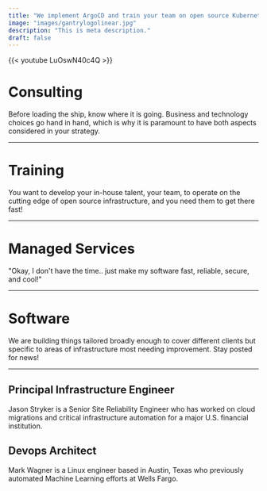 ```yaml
---
title: "We implement ArgoCD and train your team on open source Kubernetes tools"
image: "images/gantrylogolinear.jpg"
description: "This is meta description."
draft: false
---
```


{{< youtube LuOswN40c4Q >}}
&nbsp;

# Consulting
Before loading the ship, know where it is going. Business and technology choices go hand in hand, which is why it is paramount to have both aspects considered in your strategy.

___

# Training
You want to develop your in-house talent, your team, to operate on the cutting edge of open source infrastructure, and you need them to get there fast!

___

# Managed Services
"Okay, I don't have the time.. just make my software fast, reliable, secure, and cool!"

___

# Software

We are building things tailored broadly enough to cover different clients but specific to areas of infrastructure most needing improvement. Stay posted for news!

___

## Principal Infrastructure Engineer

Jason Stryker is a Senior Site Reliability Engineer who has worked on cloud migrations and critical infrastructure automation for a major U.S. financial institution.

## Devops Architect

Mark Wagner is a Linux engineer based in Austin, Texas who previously automated Machine Learning efforts at Wells Fargo.
